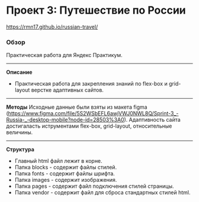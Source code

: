 # Проект 3: Путешествие по России
https://rmn17.github.io/russian-travel/

### Обзор
Практическая работа для Яндекс Практикум.

------------
**Описание**
- Практическая работа для закрепления знаний по flex-box и grid-layout верстке адаптивных сайтов.

------------
**Методы**
Исходные данные были взяты из макета figma (https://www.figma.com/file/5S2WSbEFL6awjVWJ0NWL8Q/Sprint-3_-Russia-_-desktop-mobile?node-id=28503%3A0).
Адаптивность сайта достигаласть иструментами flex-box, grid-layout, относительные величины.

------------
 **Структура**

- Главный html файл лежит в корне.
- Папка blocks - содержит файлы стилей.
- Папка fonts - содержит файлы шрифта.
- Папка images - содержит изображения.
- Папка pages - содержит файл подключения стилей страницы.
- Папка vendor - содержит файл для сброса стандартных стилей html.

